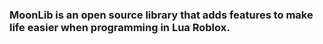 ### MoonLib is an open source library that adds features to make life easier when programming in Lua Roblox.
